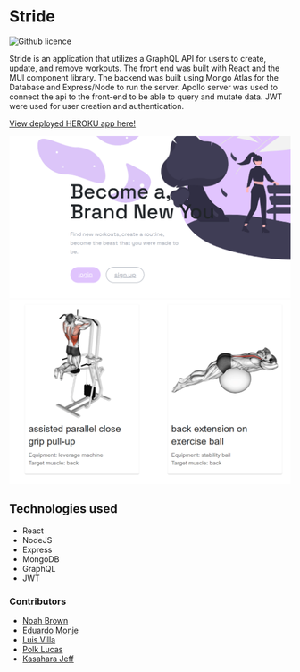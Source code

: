 # Stride

![Github licence](http://img.shields.io/badge/license-MIT-blue.svg)

Stride is an application that utilizes a GraphQL API for users to create, update, and remove workouts. The front end was built with React and the MUI component library. The backend was built using Mongo Atlas for the Database and Express/Node to run the server. Apollo server was used to connect the api to the front-end to be able to query and mutate data. JWT were used for user creation and authentication.

[View deployed HEROKU app here!](https://stride-1.herokuapp.com/)

![](./client/src/imgs/screen1.PNG)
![](./client/src/imgs/screen2.PNG)

## Technologies used
- React
- NodeJS
- Express
- MongoDB
- GraphQL
- JWT


### Contributors
- [Noah Brown](https://github.com/Noahbrown26)
- [Eduardo Monje](https://github.com/Goldnboy26)
- [Luis Villa](https://github.com/luisvilla315)
- [Polk Lucas](https://github.com/ukn-tye)
- [Kasahara Jeff](https://github.com/CodeJeffK)
